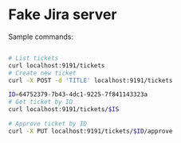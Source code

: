 
# Fake Jira server

Sample commands:
```bash

# List tickets
curl localhost:9191/tickets
# Create new ticket
curl -X POST -d 'TITLE' localhost:9191/tickets

ID=64752379-7b43-4dc1-9225-7f841143323a
# Get ticket by ID
curl localhost:9191/tickets/$IS

# Approve ticket by ID
curl -X PUT localhost:9191/tickets/$ID/approve
```